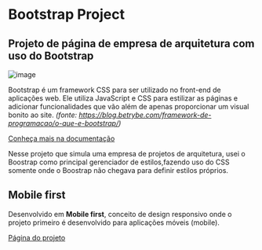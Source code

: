 # Bootstrap Project

## Projeto de página de empresa de arquitetura com uso do Bootstrap

![image](https://user-images.githubusercontent.com/64100944/136665413-ab15d52b-2d6a-442c-a0fa-c87b6be75616.png)


Bootstrap é um framework CSS para ser utilizado no front-end de aplicações web. Ele utiliza JavaScript e CSS para estilizar as páginas e adicionar funcionalidades que vão além de apenas proporcionar um visual bonito ao site. *(fonte: https://blog.betrybe.com/framework-de-programacao/o-que-e-bootstrap/)*

<a href="https://getbootstrap.com/">Conheça mais na documentação</a>

Nesse projeto que simula uma empresa de projetos de arquitetura, usei o Boostrap como principal gerenciador de estilos,fazendo uso do CSS somente onde o Boostrap não chegava para definir estilos próprios.

## Mobile first

Desenvolvido em **Mobile first**, conceito de design responsivo onde o projeto primeiro é desenvolvido para aplicações móveis (mobile).

<a href="https://cristinapineda.github.io/boostrap-project/">Página do projeto</a>
